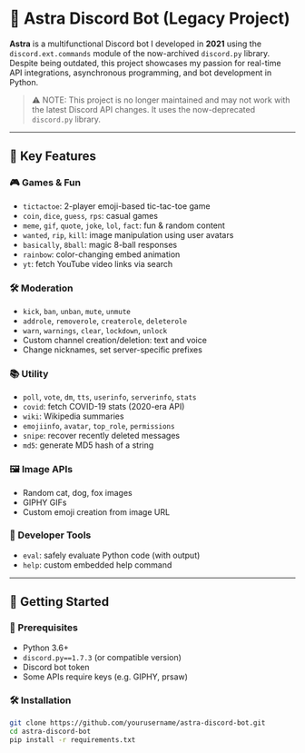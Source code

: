 # 🤖 Astra Discord Bot (Legacy Project)

**Astra** is a multifunctional Discord bot I developed in **2021** using the `discord.ext.commands` module of the now-archived `discord.py` library. Despite being outdated, this project showcases my passion for real-time API integrations, asynchronous programming, and bot development in Python.

> ⚠️ NOTE: This project is no longer maintained and may not work with the latest Discord API changes. It uses the now-deprecated `discord.py` library.

---

## 🧠 Key Features

### 🎮 Games & Fun
- `tictactoe`: 2-player emoji-based tic-tac-toe game
- `coin`, `dice`, `guess`, `rps`: casual games
- `meme`, `gif`, `quote`, `joke`, `lol`, `fact`: fun & random content
- `wanted`, `rip`, `kill`: image manipulation using user avatars
- `basically`, `8ball`: magic 8-ball responses
- `rainbow`: color-changing embed animation
- `yt`: fetch YouTube video links via search

### 🛠 Moderation
- `kick`, `ban`, `unban`, `mute`, `unmute`
- `addrole`, `removerole`, `createrole`, `deleterole`
- `warn`, `warnings`, `clear`, `lockdown`, `unlock`
- Custom channel creation/deletion: text and voice
- Change nicknames, set server-specific prefixes

### 📚 Utility
- `poll`, `vote`, `dm`, `tts`, `userinfo`, `serverinfo`, `stats`
- `covid`: fetch COVID-19 stats (2020-era API)
- `wiki`: Wikipedia summaries
- `emojiinfo`, `avatar`, `top_role`, `permissions`
- `snipe`: recover recently deleted messages
- `md5`: generate MD5 hash of a string

### 🖼 Image APIs
- Random cat, dog, fox images
- GIPHY GIFs
- Custom emoji creation from image URL

### 🧪 Developer Tools
- `eval`: safely evaluate Python code (with output)
- `help`: custom embedded help command

---

## 🚀 Getting Started

### 🔧 Prerequisites
- Python 3.6+
- `discord.py==1.7.3` (or compatible version)
- Discord bot token
- Some APIs require keys (e.g. GIPHY, prsaw)

### 🛠 Installation

```bash
git clone https://github.com/yourusername/astra-discord-bot.git
cd astra-discord-bot
pip install -r requirements.txt
